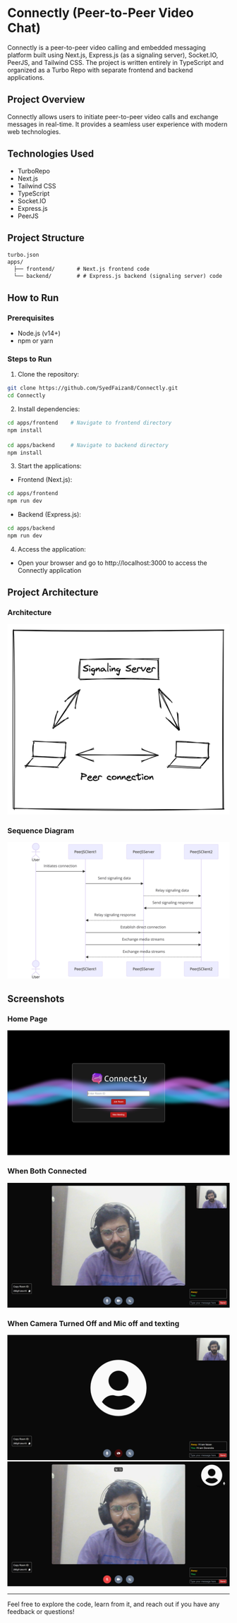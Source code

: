 # Connectly (Peer-to-Peer Video Chat)

Connectly is a peer-to-peer video calling and embedded messaging platform built using Next.js, Express.js (as a signaling server), Socket.IO, PeerJS, and Tailwind CSS. The project is written entirely in TypeScript and organized as a Turbo Repo with separate frontend and backend applications.

## Project Overview

Connectly allows users to initiate peer-to-peer video calls and exchange messages in real-time. It provides a seamless user experience with modern web technologies.

## Technologies Used

- TurboRepo
- Next.js
- Tailwind CSS
- TypeScript
- Socket.IO
- Express.js
- PeerJS

## Project Structure

```http
turbo.json
apps/
  ├── frontend/       # Next.js frontend code
  └── backend/        # # Express.js backend (signaling server) code
```

## How to Run

### Prerequisites

- Node.js (v14+)
- npm or yarn

### Steps to Run

1. Clone the repository:

```bash
git clone https://github.com/SyedFaizan8/Connectly.git
cd Connectly
```

2. Install dependencies:

```bash
cd apps/frontend    # Navigate to frontend directory
npm install

cd apps/backend     # Navigate to backend directory
npm install
```

3. Start the applications:

- Frontend (Next.js):

```bash
cd apps/frontend
npm run dev
```

- Backend (Express.js):

```bash
cd apps/backend
npm run dev
```

4. Access the application:

- Open your browser and go to http://localhost:3000 to access the Connectly application

## Project Architecture

### Architecture

![Project Architecture Diagram](assets/architecture.png)

### Sequence Diagram

![Project Sequence Diagram](assets/sequence_diagram.png)

## Screenshots

### Home Page

![Home Page](assets/home_page.png)

### When Both Connected

![Video Chat Interface](assets/both_connected.png)

### When Camera Turned Off and Mic off and texting

![Video Chat Interface](assets/camera_off.png)
![Video Chat Interface](assets/away_camera_off.png)

---

Feel free to explore the code, learn from it, and reach out if you have any feedback or questions!
